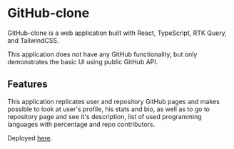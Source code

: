 # GitHub-clone

GitHub-clone is a web application built with React, TypeScript, RTK Query, and TailwindCSS.

This application does not have any GitHub functionality, but only demonstrates the basic UI using public GitHub API.

## Features

This application replicates user and repository GitHub pages and makes possible to look at user's profile, his stats and bio, as well as to go to repository page and see it's description, list of used programming languages with percentage and repo contributors.

Deployed [here](https://iliaalekseevofb.github.io/Github-clone/).